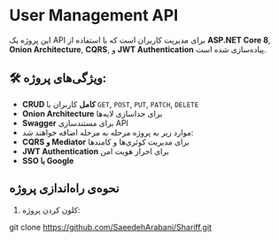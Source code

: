 # User Management API 

این پروژه یک API برای مدیریت کاربران است که با استفاده از **ASP.NET Core 8**, **Onion Architecture**, **CQRS**, و **JWT Authentication** پیاده‌سازی شده است.

## 🛠 ویژگی‌های پروژه:
- **CRUD کامل** کاربران با `GET`, `POST`, `PUT`, `PATCH`, `DELETE`
- **Onion Architecture** برای جداسازی لایه‌ها
- **Swagger** برای مستندسازی API
- موارد زیر به پروژه مرحله به مرحله اضافه خواهند شد:
- **CQRS و Mediator** برای مدیریت کوئری‌ها و کامندها
- **JWT Authentication** برای احراز هویت امن
- **SSO با Google**

## نحوه‌ی راه‌اندازی پروژه

1. کلون کردن پروژه:

git clone https://github.com/SaeedehArabani/Shariff.git 
